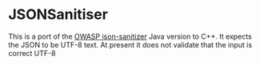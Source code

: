 # JSONSanitiser
This is a port of the [OWASP json-sanitizer](https://github.com/OWASP/json-sanitizer) Java version to C++. It expects the JSON to be UTF-8 text. At present it does not validate that the input is correct UTF-8
